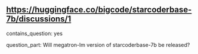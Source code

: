 ## https://huggingface.co/bigcode/starcoderbase-7b/discussions/1

contains_question: yes

question_part: Will megatron-lm version of starcoderbase-7b be released?